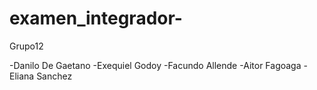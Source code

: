 # examen_integrador-
Grupo12

-Danilo De Gaetano
-Exequiel Godoy
-Facundo Allende
-Aitor Fagoaga
-Eliana Sanchez
 
